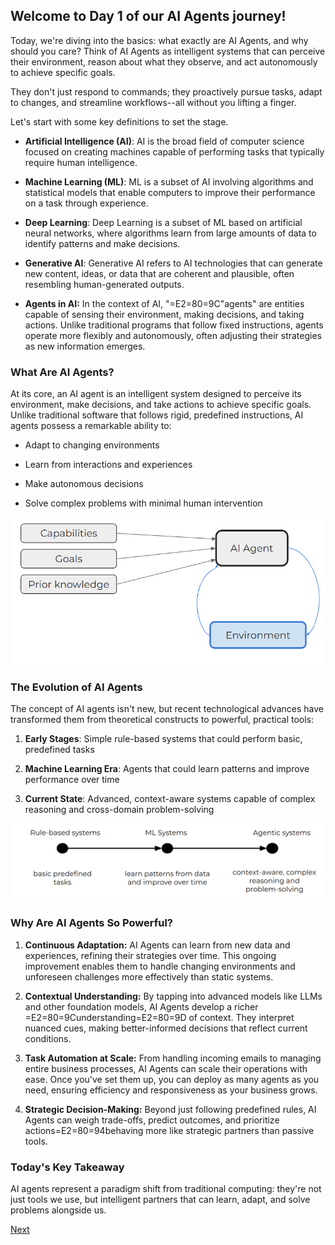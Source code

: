 ## **Welcome to Day 1 of our AI Agents journey!**

Today, we're diving into the basics: what exactly are AI Agents, and why should you care? Think of AI Agents as intelligent systems that can perceive their environment, reason about what they observe, and act autonomously to achieve specific goals. 

They don't just respond to commands; they proactively pursue tasks, adapt to changes, and streamline workflows--all without you lifting a finger.

Let's start with some key definitions to set the stage.

* **Artificial Intelligence (AI)**: AI is the broad field of computer science focused on creating machines capable of performing tasks that typically require human intelligence.

* **Machine Learning (ML)**: ML is a subset of AI involving algorithms and statistical models that enable computers to improve their performance on a task through experience.

* **Deep Learning**: Deep Learning is a subset of ML based on artificial neural networks, where algorithms learn from large amounts of data to identify patterns and make decisions.

* **Generative AI**: Generative AI refers to AI technologies that can generate new content, ideas, or data that are coherent and plausible, often resembling human-generated outputs.

* **Agents in AI:** In the context of AI, "=E2=80=9C"agents" are entities capable of sensing their environment, making decisions, and taking actions. Unlike traditional programs that follow fixed instructions, agents operate more flexibly and autonomously, often adjusting their strategies as new information emerges.

### What Are AI Agents?

At its core, an AI agent is an intelligent system designed to perceive its environment, make decisions, and take actions to achieve specific goals. Unlike traditional software that follows rigid, predefined instructions, AI agents possess a remarkable ability to:

* Adapt to changing environments

* Learn from interactions and experiences

* Make autonomous decisions

* Solve complex problems with minimal human intervention

![image1](./images/1-1.png)

### The Evolution of AI Agents

The concept of AI agents isn't new, but recent technological advances have transformed them from theoretical constructs to powerful, practical tools:

1. **Early Stages**: Simple rule-based systems that could perform basic, predefined tasks

2. **Machine Learning Era**: Agents that could learn patterns and improve performance over time

3. **Current State**: Advanced, context-aware systems capable of complex reasoning and cross-domain problem-solving

![image2](./images/1-2.png)

### Why Are AI Agents So Powerful?

1. **Continuous Adaptation:** AI Agents can learn from new data and experiences, refining their strategies over time. This ongoing improvement enables them to handle changing environments and unforeseen challenges more effectively than static systems.

2. **Contextual Understanding:** By tapping into advanced models like LLMs and other foundation models, AI Agents develop a richer =E2=80=9Cunderstanding=E2=80=9D of context. They interpret nuanced cues, making better-informed decisions that reflect current conditions.

3. **Task Automation at Scale:** From handling incoming emails to managing entire business processes, AI Agents can scale their operations with ease. Once you've set them up, you can deploy as many agents as you need, ensuring efficiency and responsiveness as your business grows.

4. **Strategic Decision-Making:** Beyond just following predefined rules, AI Agents can weigh trade-offs, predict outcomes, and prioritize actions=E2=80=94behaving more like strategic partners than passive tools.

### Today's Key Takeaway

AI agents represent a paradigm shift from traditional computing: they're not just tools we use, but intelligent partners that can learn, adapt, and solve problems alongside us.

[Next](02.md)